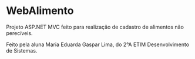 # WebAlimento

Projeto ASP.NET MVC feito para realização de cadastro de alimentos não perecíveis. 

Feito pela aluna Maria Eduarda Gaspar Lima, do 2°A ETIM Desenvolvimento de Sistemas.
